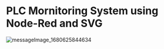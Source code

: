 # PLC Mornitoring System using Node-Red and SVG










![messageImage_1680625844634](https://user-images.githubusercontent.com/81687385/229857609-d0b5d30f-0371-4133-9201-aae6f6bce9b9.jpg)



